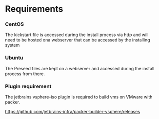 
# Requirements

### CentOS 
The kickstart file is accessed during the install process via http and will need to be hosted ona webserver that can be accessed by the installing system


### Ubuntu
The Preseed files are kept on a webserver and accessed during the install process from there.


### Plugin requirement

The jetbrains vsphere-iso plugin is required to build vms on VMware with packer.

https://github.com/jetbrains-infra/packer-builder-vsphere/releases



